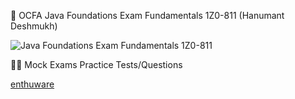 📙 OCFA Java Foundations Exam Fundamentals 1Z0-811 (Hanumant Deshmukh)

![Java Foundations Exam Fundamentals 1Z0-811](image.png)

🧑‍💻 Mock Exams Practice Tests/Questions

[enthuware](https://enthuware.com/java-certification-mock-exams/oracle-certified-associate/java-foundation-1z0-811)

